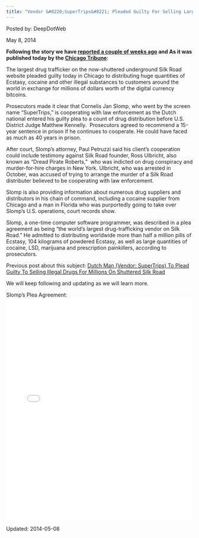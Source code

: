 ```yaml
---
title: "Vendor &#8220;SuperTrips&#8221; Pleaded Guilty For Selling Large Amounts On Silk Road"
---
```


Posted by: DeepDotWeb

<span>May 8, 2014</span>

<p><strong>Following the story we have <a href="https://g-i-r.github.io/deepdotweb/2014/04/25/dutch-man-vendor-supertrips-plead-guilty-selling-illegal-drugs-millions-shuttered-silk-road/">reported a couple of weeks ago</a> and As it was published today by the <a href="http://www.chicagotribune.com/news/local/breaking/chi-trafficker-pleads-guilty-in-chicago-to-distributing-drugs-over-underground-silk-road-website-20140508,0,5832398.story">Chicago Tribune</a></strong>:</p>
<p>The largest drug trafficker on the now-shuttered underground Silk Road website pleaded guilty today in Chicago to distributing huge quantities of Ecstasy, cocaine and other illegal substances to customers around the world in exchange for millions of dollars worth of the digital currency bitcoins.</p>
<p>Prosecutors made it clear that Cornelis Jan Slomp, who went by the screen name &#8220;SuperTrips,&#8221; is cooperating with law enforcement as the Dutch national entered his guilty plea to a count of drug distribution before U.S. District Judge Matthew Kennelly.  Prosecutors agreed to recommend a 15-year sentence in prison if he continues to cooperate. He could have faced as much as 40 years in prison.</p>
<p>After court, Slomp’s attorney, Paul Petruzzi said his client’s cooperation could include testimony against Silk Road founder, Ross Ulbricht, also known as “Dread Pirate Roberts,”  who was indicted on drug conspiracy and murder-for-hire charges in New York. Ulbricht, who was arrested in October, was accused of trying to arrange the murder of a Silk Road distributer believed to be cooperating with law enforcement.</p>
<p>Slomp is also providing information about numerous drug suppliers and distributors in his chain of command, including a cocaine supplier from Chicago and a man in Florida who was purportedly going to take over Slomp’s U.S. operations, court records show.</p>
<p>Slomp, a one-time computer software programmer, was described in a plea agreement as being “the world’s largest drug-trafficking vendor on Silk Road.” He admitted to distributing worldwide more than half a million pills of Ecstasy, 104 kilograms of powdered Ecstasy, as well as large quantities of cocaine, LSD, marijuana and prescription painkillers, according to prosecutors.</p>
<p>Previous post about this subject: <a title="Permalink to Dutch Man (Vendor: SuperTrips) To Plead Guilty To Selling Illegal Drugs For Millions On Shuttered Silk Road" href="2014/04/25/dutch-man-vendor-supertrips-plead-guilty-selling-illegal-drugs-millions-shuttered-silk-road/" rel="bookmark">Dutch Man (Vendor: SuperTrips) To Plead Guilty To Selling Illegal Drugs For Millions On Shuttered Silk Road</a></p>
<p>We will keep following and updating as we will learn more.</p>
<p>Slomp&#8217;s Plea Agreement:<br/>
<iframe class="scribd_iframe_embed" src="//www.scribd.com/embeds/222913678/content?start_page=1&#038;view_mode=scroll&#038;access_key=key-xje0i2tl46spnom5gp1&#038;show_recommendations=true" data-auto-height="false" data-aspect-ratio="0.7729220222793488" scrolling="no" id="doc_63300" width="100%" height="600" frameborder="0"></iframe></p>

Updated: 2014-05-08
    
